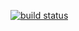 [![build status](https://moiden.com/dmoiseenko/wen/badges/master/build.svg)](https://moiden.com/dmoiseenko/wen/commits/master)